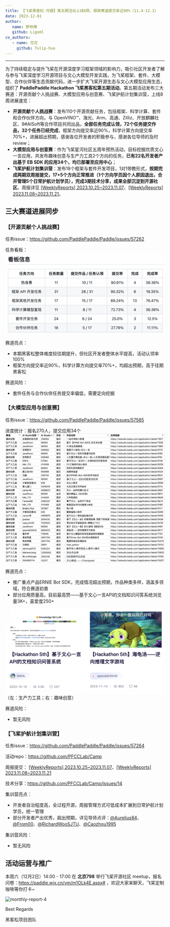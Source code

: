 ```yaml
---
title: 【飞桨黑客松-月报】第五期活动上线8周，框架赛道提交率近90%（11.4-12.1）
date: 2023-12-01
author:
   name: 梦师傅
   github: Ligoml
co_authors:
   - name: 花花
     github: Tulip-hua
---
```


---

为了持续稳定与提升飞桨在开源深度学习框架领域的影响力，吸引社区开发者了解与参与飞桨深度学习开源项目与文心大模型开发实践，为飞桨框架、套件、大模型、合作伙伴等生态贡献代码，进一步扩大飞桨开源生态与文心大模型应用生态，组织了 **PaddlePaddle Hackathon 飞桨黑客松第五期活动**。第五期活动发布三大赛道：开源贡献个人挑战赛、大模型应用与创意赛、飞桨护航计划集训营，上线8周进展速览：
* **开源贡献个人挑战赛**：发布110个开源贡献任务，包括框架、科学计算、套件和合作伙伴方向，与 OpenVINO™、海光、Arm、高通、Zilliz、开放麒麟社区、9#AISoft等合作项目共同出品，**全部任务完成认领，72个任务提交作品，32个任务已经完成**，框架方向提交率近90%，科学计算方向提交率70%+，进展超出预期，感谢各位开发者的积极参与，感谢各位导师的及时 review；
* **大模型应用与创意赛**：作为飞桨星河社区五周年预热活动，目标挖掘优质文心一言应用，共发布趣味创意与生产力工具2个方向的任务，**已有22名开发者产出基于 EB SDK 的应用34个，均已部署至应用中心**；
* **飞桨护航计划集训营**：发布18个框架与套件开发项目，1对1带教形式，**按期完成两期双周报提交，17+5个方向正常推进（1个方向学员因个人原因退出，合并管理5个日常护航计划学员），完成3期技术分享，成果全部沉淀到开源社区**。周报详见 [[WeeklyReports] 2023.10.25~2023.11.07](https://github.com/PFCCLab/Camp/issues/54)、[[WeeklyReports] 2023.11.08~2023.11.21](https://github.com/PFCCLab/Camp/issues/77)。

## 三大赛道进展同步

### 【开源贡献个人挑战赛】

任务issue：https://github.com/PaddlePaddle/Paddle/issues/57262

任务看板：
![monthly-report-1](../images/hackathon-5th-monthly-report-2/monthly-report-2-1.png)

赛道亮点：
* 本期黑客松整体难度较往期提升，但社区开发者整体水平提高，活动认领率100%
* 框架方向提交率近90%，科学计算方向提交率70%+，均超出预期，高于往期黑客松

赛道风险：
* 套件任务与合作伙伴任务提交率偏低，需要定向挖掘

### 【大模型应用与创意赛】

任务issue：https://github.com/PaddlePaddle/Paddle/issues/57585

进度统计：报名270人，提交应用34个
![monthly-report-2](../images/hackathon-5th-monthly-report-2/monthly-report-2-2.png)

赛道亮点：
* 推广重点产品ERNIE Bot SDK，完成情况超出预期，作品种类多样，涵盖多领域，符合赛道初衷
* 部分应用质量高，目前最高赞——基于文心一言API的文档知识问答系统浏览量3K+，喜爱度250+

![monthly-report-3](../images/hackathon-5th-monthly-report-2/monthly-report-2-3.png)
（左：生产力工具；右：趣味创意）

赛道风险：
* 暂无风险

### 【飞桨护航计划集训营】

任务issue：https://github.com/PaddlePaddle/Paddle/issues/57264

活动repo：https://github.com/PFCCLab/Camp

周报提交： [[WeeklyReports] 2023.10.25~2023.11.07](https://github.com/PFCCLab/Camp/issues/54)、[[WeeklyReports] 2023.11.08~2023.11.21](https://github.com/PFCCLab/Camp/issues/77)

技术分享：https://github.com/PFCCLab/Camp/issues/14

集训营亮点：
* 开发者自治程度高，全过程开源，周报管理方式可低成本扩展到日常护航计划学员，统一管理
* 部分开发者产出优秀，超出预期，详见导师点评：[@Aurelius84](https://github.com/PFCCLab/Camp/blob/main/WeeklyReports/19_RyanHuang/[WeeklyReport]2023.11.08~2023.11.21.md#导师点评)、[@From00](https://github.com/PFCCLab/Camp/blob/main/WeeklyReports/10_AndSonder/[WeeklyReport]2023.11.9~2023.11.22.md#导师点评)、[@RichardWooSJTU](https://github.com/PFCCLab/Camp/blob/main/WeeklyReports/06_Wanglongzhi2001/[WeeklyReport]2023.11.08~2023.11.21.md#导师点评)、[@Caozhou1995](https://github.com/PFCCLab/Camp/tree/main/WeeklyReports/12_Corle-hyz#导师点评)

集训营风险：
* 暂无风险

## 活动运营与推广

本周六（12月2日）14:00 - 17:00 在 **北京798** 举行飞桨开源社区 meetup，报名问卷：https://paddle.wjx.cn/vm/m1OLk4E.aspx# ，欢迎大家来聊天，飞桨定制咖啡等你打卡~

![monthly-report-4](../images/hackathon-5th-monthly-report-2/monthly-report-2-4.png)


Best Regards

黑客松项目团队
